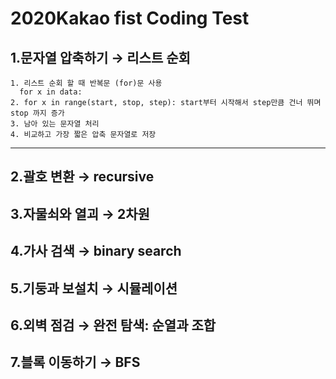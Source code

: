 # 2020Kakao fist Coding Test
## 1.문자열 압축하기 → 리스트 순회
```
1. 리스트 순회 할 때 반복문 (for)문 사용
  for x in data:
2. for x in range(start, stop, step): start부터 시작해서 step만큼 건너 뛰며 stop 까지 증가
3. 남아 있는 문자열 처리
4. 비교하고 가장 짧은 압축 문자열로 저장
```
---
## 2.괄호 변환 → recursive
## 3.자물쇠와 열괴 → 2차원 
## 4.가사 검색 → binary search
## 5.기둥과 보설치 → 시뮬레이션
## 6.외벽 점검 → 완전 탐색: 순열과 조합
## 7.블록 이동하기 → BFS
